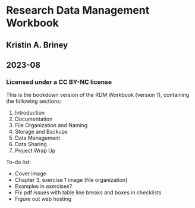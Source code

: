 # Research Data Management Workbook
## Kristin A. Briney
## 2023-08

### Licensed under a CC BY-NC license

This is the bookdown version of the RDM Workbook (version 1), containing the following sections:

1. Introduction
2. Documentation
3. File Organization and Naming
4. Storage and Backups
5. Data Management
6. Data Sharing
7. Project Wrap Up

To-do list:
* Cover image
* Chapter 3, exercise 1 image (file organization)
* Examples in exercises?
* Fix pdf issues with table line breaks and boxes in checklists
* Figure out web hosting